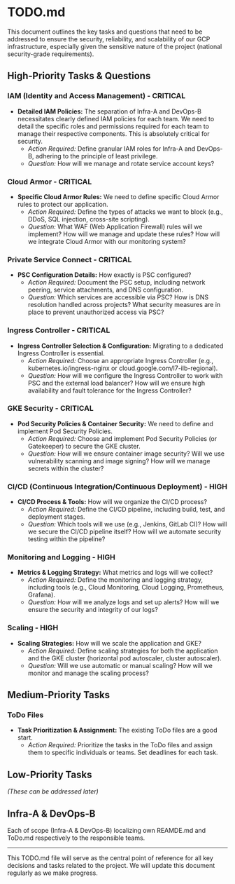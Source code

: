 # TODO.md

This document outlines the key tasks and questions that need to be addressed to ensure the security, reliability, and scalability of our GCP infrastructure, especially given the sensitive nature of the project (national security-grade requirements).

## High-Priority Tasks & Questions

### IAM (Identity and Access Management) - CRITICAL

- **Detailed IAM Policies:** The separation of Infra-A and DevOps-B necessitates clearly defined IAM policies for each team. We need to detail the specific roles and permissions required for each team to manage their respective components. This is absolutely critical for security.
    - *Action Required:* Define granular IAM roles for Infra-A and DevOps-B, adhering to the principle of least privilege.
    - *Question:* How will we manage and rotate service account keys?

### Cloud Armor - CRITICAL

- **Specific Cloud Armor Rules:** We need to define specific Cloud Armor rules to protect our application.
    - *Action Required:* Define the types of attacks we want to block (e.g., DDoS, SQL injection, cross-site scripting).
    - *Question:* What WAF (Web Application Firewall) rules will we implement?  How will we manage and update these rules?  How will we integrate Cloud Armor with our monitoring system?

### Private Service Connect - CRITICAL

- **PSC Configuration Details:** How exactly is PSC configured?
    - *Action Required:* Document the PSC setup, including network peering, service attachments, and DNS configuration.
    - *Question:* Which services are accessible via PSC? How is DNS resolution handled across projects?  What security measures are in place to prevent unauthorized access via PSC?

### Ingress Controller - CRITICAL

- **Ingress Controller Selection & Configuration:** Migrating to a dedicated Ingress Controller is essential.
    - *Action Required:* Choose an appropriate Ingress Controller (e.g., kubernetes.io/ingress-nginx or cloud.google.com/l7-ilb-regional).
    - *Question:* How will we configure the Ingress Controller to work with PSC and the external load balancer?  How will we ensure high availability and fault tolerance for the Ingress Controller?

### GKE Security - CRITICAL

- **Pod Security Policies & Container Security:** We need to define and implement Pod Security Policies.
    - *Action Required:* Choose and implement Pod Security Policies (or Gatekeeper) to secure the GKE cluster.
    - *Question:* How will we ensure container image security? Will we use vulnerability scanning and image signing?  How will we manage secrets within the cluster?

### CI/CD (Continuous Integration/Continuous Deployment) - HIGH

- **CI/CD Process & Tools:** How will we organize the CI/CD process?
    - *Action Required:* Define the CI/CD pipeline, including build, test, and deployment stages.
    - *Question:* Which tools will we use (e.g., Jenkins, GitLab CI)? How will we secure the CI/CD pipeline itself?  How will we automate security testing within the pipeline?

### Monitoring and Logging - HIGH

- **Metrics & Logging Strategy:** What metrics and logs will we collect?
    - *Action Required:* Define the monitoring and logging strategy, including tools (e.g., Cloud Monitoring, Cloud Logging, Prometheus, Grafana).
    - *Question:* How will we analyze logs and set up alerts?  How will we ensure the security and integrity of our logs?

### Scaling - HIGH

- **Scaling Strategies:** How will we scale the application and GKE?
    - *Action Required:* Define scaling strategies for both the application and the GKE cluster (horizontal pod autoscaler, cluster autoscaler).
    - *Question:* Will we use automatic or manual scaling?  How will we monitor and manage the scaling process?

## Medium-Priority Tasks

### ToDo Files

- **Task Prioritization & Assignment:** The existing ToDo files are a good start.
    - *Action Required:* Prioritize the tasks in the ToDo files and assign them to specific individuals or teams.  Set deadlines for each task.

## Low-Priority Tasks

_(These can be addressed later)_

##  Infra-A & DevOps-B
Each of scope (Infra-A & DevOps-B) localizing own REAMDE.md and ToDo.md respectively to the responsible teams.

---
This TODO.md file will serve as the central point of reference for all key decisions and tasks related to the project. We will update this document regularly as we make progress.

